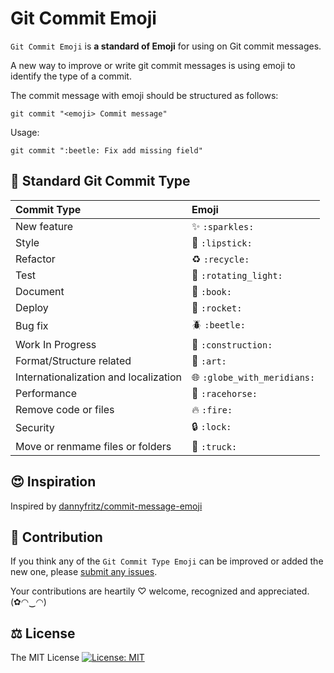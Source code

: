# Git Commit Emoji

`Git Commit Emoji` is **a standard of Emoji** for using on Git commit messages.

A new way to improve or write git commit messages is using emoji to identify the type of a commit.

The commit message with emoji should be structured as follows:

```
git commit "<emoji> Commit message"
```

Usage:

```
git commit ":beetle: Fix add missing field"
```

## 📝 Standard Git Commit Type

|   Commit Type                         | Emoji                                           |
|:--------------------------------------|:------------------------------------------------|
| New feature                           | :sparkles: `:sparkles:`                         |
| Style                                 | :lipstick: `:lipstick:`                         |
| Refactor                              | :recycle: `:recycle:`                           |
| Test                                  | :rotating_light: `:rotating_light:`             |
| Document                              | :book: `:book:`                                 |
| Deploy                                | :rocket: `:rocket:`                             |
| Bug fix                               | :beetle: `:beetle:`                             |
| Work In Progress                      | :construction: `:construction:`                 |
| Format/Structure related              | :art: `:art:`                                   |
| Internationalization and localization | :globe_with_meridians: `:globe_with_meridians:` |
| Performance                           | :racehorse: `:racehorse:`                       |
| Remove code or files                  | :fire: `:fire:`                                 |
| Security                              | :lock: `:lock:`                                 |
| Move or renmame files or folders      | :truck: `:truck:`                                 |

## 😍 Inspiration

Inspired by [dannyfritz/commit-message-emoji](https://github.com/dannyfritz/commit-message-emoji)

## 🌟 Contribution

If you think any of the `Git Commit Type Emoji` can be improved or added the new one, please [submit any issues](https://github.com/Bunlong/git-commit-emoji/issues).

Your contributions are heartily ♡ welcome, recognized and appreciated. (✿◠‿◠)

## ⚖️ License

The MIT License [![License: MIT](https://img.shields.io/badge/License-MIT-yellow.svg)](https://opensource.org/licenses/MIT)
